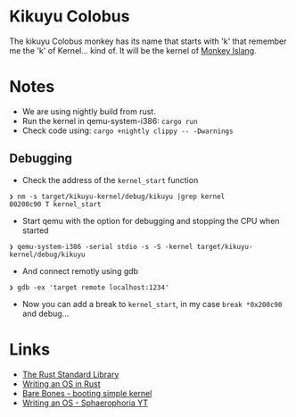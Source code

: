 # Kikuyu Colobus

The kikuyu Colobus monkey has its name that starts with 'k' that remember me the 'k' of Kernel... kind of.
It will be the kernel of [Monkey Islang](https://github.com/gthvn1/monkey_islang).

# Notes

- We are using nightly build from rust.
- Run the kernel in qemu-system-i386: `cargo run`
- Check code using: `cargo +nightly clippy -- -Dwarnings`

## Debugging
- Check the address of the `kernel_start` function
```
❯ nm -s target/kikuyu-kernel/debug/kikuyu |grep kernel
00200c90 T kernel_start
```
- Start qemu with the option for debugging and stopping the CPU when started
```
❯ qemu-system-i386 -serial stdio -s -S -kernel target/kikuyu-kernel/debug/kikuyu
```
- And connect remotly using gdb
```
❯ gdb -ex 'target remote localhost:1234'
```
- Now you can add a break to `kernel_start`, in my case `break *0x200c90` and
debug...

# Links

- [The Rust Standard Library](https://doc.rust-lang.org/std/index.html)
- [Writing an OS in Rust](https://os.phil-opp.com/)
- [Bare Bones - booting simple kernel](https://wiki.osdev.org/Bare_Bones)
- [Writing an OS - Sphaerophoria YT](https://www.youtube.com/watch?v=gBykJMqDqH0&list=PL980gcR1LE3LBuWuSv2CL28HsfnpC4Qf7)
